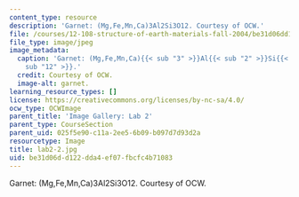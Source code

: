 ```yaml
---
content_type: resource
description: 'Garnet: (Mg,Fe,Mn,Ca)3Al2Si3O12. Courtesy of OCW.'
file: /courses/12-108-structure-of-earth-materials-fall-2004/be31d06dd122dda4ef07fbcfc4b71083_lab2-2.jpg
file_type: image/jpeg
image_metadata:
  caption: 'Garnet: (Mg,Fe,Mn,Ca){{< sub "3" >}}Al{{< sub "2" >}}Si{{< sub "3" >}}O{{<
    sub "12" >}}.'
  credit: Courtesy of OCW.
  image-alt: garnet.
learning_resource_types: []
license: https://creativecommons.org/licenses/by-nc-sa/4.0/
ocw_type: OCWImage
parent_title: 'Image Gallery: Lab 2'
parent_type: CourseSection
parent_uid: 025f5e90-c11a-2ee5-6b09-b097d7d93d2a
resourcetype: Image
title: lab2-2.jpg
uid: be31d06d-d122-dda4-ef07-fbcfc4b71083
---
```

Garnet: (Mg,Fe,Mn,Ca)3Al2Si3O12. Courtesy of OCW.